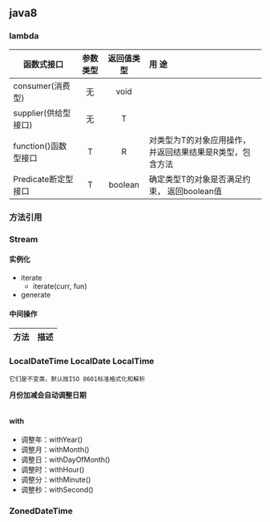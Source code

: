 ## java8
### lambda
| 函数式接口 | 参数类型 | 返回值类型 | 用 途 |
| ---                     | :---: | :---: | :--- |
|consumer(消费型)          |  无 | void |  |
|supplier(供给型接口)        |无|T| |
|function()函数型接口        |T|R|对类型为T的对象应用操作， 并返回结果结果是R类型，包含方法|
|Predicate<T>断定型接口      |T|boolean|确定类型T的对象是否满足约束， 返回boolean值|

### 方法引用

### Stream
#### 实例化
+ iterate
    + iterate(curr, fun)
+ generate

#### 中间操作
|方法|描述|
|---|:---:|

### LocalDateTime LocalDate LocalTime
```text
它们是不变类，默认按ISO 8601标准格式化和解析
```
**月份加减会自动调整日期**
```java

```

#### with

+ 调整年：withYear()
+ 调整月：withMonth()
+ 调整日：withDayOfMonth()
+ 调整时：withHour()
+ 调整分：withMinute()
+ 调整秒：withSecond()

### ZonedDateTime
